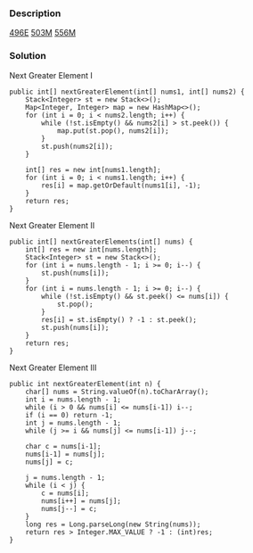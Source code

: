 ### Description
[496E](https://leetcode.com/problems/next-greater-element-i/)
[503M](https://leetcode.com/problems/next-greater-element-ii/description/)
[556M](https://leetcode.com/problems/next-greater-element-iii/description/)

### Solution

Next Greater Element I

    public int[] nextGreaterElement(int[] nums1, int[] nums2) {
        Stack<Integer> st = new Stack<>();
        Map<Integer, Integer> map = new HashMap<>();
        for (int i = 0; i < nums2.length; i++) {
            while (!st.isEmpty() && nums2[i] > st.peek()) {
                map.put(st.pop(), nums2[i]);
            }
            st.push(nums2[i]);
        }
        
        int[] res = new int[nums1.length];
        for (int i = 0; i < nums1.length; i++) {
            res[i] = map.getOrDefault(nums1[i], -1);
        }
        return res;
    }

Next Greater Element II

    public int[] nextGreaterElements(int[] nums) {
        int[] res = new int[nums.length];
        Stack<Integer> st = new Stack<>();
        for (int i = nums.length - 1; i >= 0; i--) {
            st.push(nums[i]);
        }
        for (int i = nums.length - 1; i >= 0; i--) {
            while (!st.isEmpty() && st.peek() <= nums[i]) {
                st.pop();
            }
            res[i] = st.isEmpty() ? -1 : st.peek();
            st.push(nums[i]);
        }
        return res;
    }
    
    
Next Greater Element III

    public int nextGreaterElement(int n) {
        char[] nums = String.valueOf(n).toCharArray();
        int i = nums.length - 1;
        while (i > 0 && nums[i] <= nums[i-1]) i--;
        if (i == 0) return -1;
        int j = nums.length - 1;
        while (j >= i && nums[j] <= nums[i-1]) j--;
        
        char c = nums[i-1];
        nums[i-1] = nums[j];
        nums[j] = c;
        
        j = nums.length - 1;
        while (i < j) {
            c = nums[i];
            nums[i++] = nums[j];
            nums[j--] = c;
        }
        long res = Long.parseLong(new String(nums));
        return res > Integer.MAX_VALUE ? -1 : (int)res;
    }
    
    
